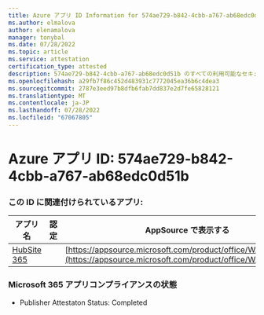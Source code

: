 ```yaml
---
title: Azure アプリ ID Information for 574ae729-b842-4cbb-a767-ab68edc0d51b
ms.author: elmalova
author: elenamalova
manager: tonybal
ms.date: 07/28/2022
ms.topic: article
ms.service: attestation
certification_type: attested
description: 574ae729-b842-4cbb-a767-ab68edc0d51b のすべての利用可能なセキュリティとコンプライアンス情報。
ms.openlocfilehash: a29fb7f86c452d483931c7772045ea36b6c4dea3
ms.sourcegitcommit: 2787e3eed97b8dfb6fab7dd837e2d7fe65828121
ms.translationtype: MT
ms.contentlocale: ja-JP
ms.lasthandoff: 07/28/2022
ms.locfileid: "67067805"
---
```

# <a name="azure-app-id-574ae729-b842-4cbb-a767-ab68edc0d51b"></a>Azure アプリ ID: 574ae729-b842-4cbb-a767-ab68edc0d51b


### <a name="apps-associated-with-this-id"></a>この ID に関連付けられているアプリ:
| **アプリ名** | **認定** | **AppSource で表示する** |
|--------------|---------------|-----------------------|
| [HubSite 365](../forward/WA200003704.md) |  | [https://appsource.microsoft.com/product/office/WA200003704](https://appsource.microsoft.com/product/office/WA200003704) |

### <a name="microsoft-365-app-compliance-status"></a>Microsoft 365 アプリコンプライアンスの状態
- Publisher Attestaton Status: Completed
